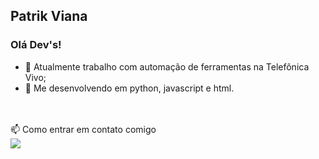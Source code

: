 ## Patrik Viana
### Olá Dev's!

- 🔭 Atualmente trabalho com automação de ferramentas na Telefônica Vivo;
- 🌱 Me desenvolvendo em python, javascript e html.
<br/>
<br/>
📫 Como entrar em contato comigo
<br/>
<a href="https://www.linkedin.com/in/patrik-machado-viana-6a9403141/" target="_blank"><img loading="lazy" src="https://img.shields.io/badge/-LinkedIn-%230077B5?style=for-the-badge&logo=linkedin&logoColor=white" target="_blank"></a>  
 
